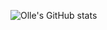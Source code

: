 ![Olle's GitHub stats](https://github-readme-stats.vercel.app/api/top-langs/?username=olledejong&layout=compact&langs_count=6&theme=vue-dark)
